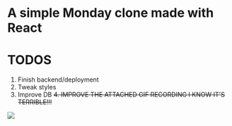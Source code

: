 # A simple Monday clone made with React

# TODOS
1. Finish backend/deployment
2. Tweak styles
3. Improve DB
~~4. IMPROVE THE ATTACHED GIF RECORDING I KNOW IT'S TERRIBLE!!!~~

![](https://i.imgur.com/kS3JwPr.gif)
